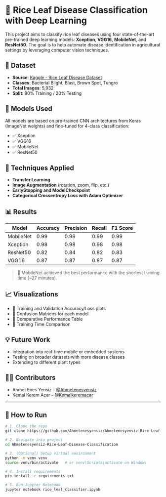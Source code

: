 
# 🍚 Rice Leaf Disease Classification with Deep Learning

This project aims to classify rice leaf diseases using four state-of-the-art pre-trained deep learning models: **Xception**, **VGG16**, **MobileNet**, and **ResNet50**. The goal is to help automate disease identification in agricultural settings by leveraging computer vision techniques.

## 📁 Dataset

- **Source**: [Kaggle - Rice Leaf Disease Dataset](https://www.kaggle.com/datasets/nirmalsankalana/rice-leaf-disease-image)
- **Classes**: Bacterial Blight, Blast, Brown Spot, Tungro
- **Total Images**: 5,932
- **Split**: 80% Training / 20% Testing

## 🧠 Models Used

All models are based on pre-trained CNN architectures from Keras (ImageNet weights) and fine-tuned for 4-class classification:

- ✅ Xception
- ✅ VGG16
- ✅ MobileNet
- ✅ ResNet50

## 🔧 Techniques Applied

- **Transfer Learning**
- **Image Augmentation** (rotation, zoom, flip, etc.)
- **EarlyStopping and ModelCheckpoint**
- **Categorical Crossentropy Loss with Adam Optimizer**

## 📊 Results

| Model     | Accuracy | Precision | Recall | F1 Score |
|-----------|----------|-----------|--------|----------|
| MobileNet | 0.99     | 0.99      | 0.99   | 0.99     |
| Xception  | 0.98     | 0.98      | 0.98   | 0.98     |
| ResNet50  | 0.82     | 0.84      | 0.82   | 0.83     |
| VGG16     | 0.87     | 0.87      | 0.87   | 0.87     |

> 🔎 MobileNet achieved the best performance with the shortest training time (~27 minutes).

## 📈 Visualizations

- 📌 Training and Validation Accuracy/Loss plots  
- 📌 Confusion Matrices for each model  
- 📌 Comparative Performance Table  
- 📌 Training Time Comparison

## 💡 Future Work

- Integration into real-time mobile or embedded systems  
- Testing on broader datasets with more disease classes  
- Extending to different plant types

## 👨‍💻 Contributors

- Ahmet Enes Yensiz – [@Ahmetenesyensiz](https://github.com/Ahmetenesyensiz)  
- Kemal Kerem Acar – [@Kemalkeremacar](https://github.com/Kemalkeremacar)

---

## 🚀 How to Run

```bash
# 1. Clone the repo
git clone https://github.com/Ahmetenesyensiz/Ahmetenesyensiz-Rice-Leaf-Disease-Classification

# 2. Navigate into project
cd Ahmetenesyensiz-Rice-Leaf-Disease-Classification

# 3. (Optional) Setup virtual environment
python -m venv venv
source venv/bin/activate   # or venv\Scripts\activate on Windows

# 4. Install requirements
pip install -r requirements.txt

# 5. Run Jupyter Notebook
jupyter notebook rice_leaf_classifier.ipynb
```


